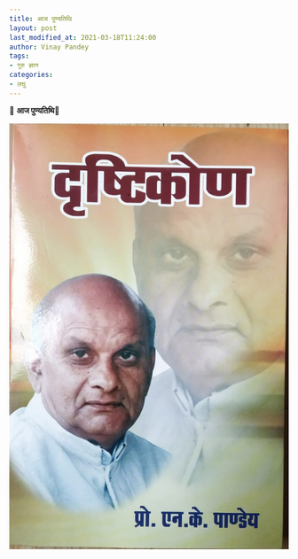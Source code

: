 ```yaml
---
title: आज पुण्यतिथि
layout: post
last_modified_at: 2021-03-18T11:24:00
author: Vinay Pandey
tags:
- गुरु ज्ञान
categories:
- लघु
---
```

🌷 **आज पुण्यतिथि**🌷


![IMG-20210318-WA0010.jpg](/images/IMG-20210318-WA0010.jpg)

